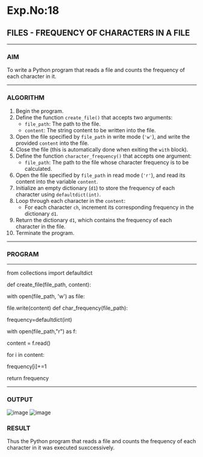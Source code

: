 # Exp.No:18  
## FILES - FREQUENCY OF CHARACTERS IN A FILE

---

### AIM  
To write a Python program that reads a file and counts the frequency of each character in it.

---

### ALGORITHM

1. Begin the program.  
2. Define the function `create_file()` that accepts two arguments:  
   - `file_path`: The path to the file.  
   - `content`: The string content to be written into the file.  
3. Open the file specified by `file_path` in write mode (`'w'`), and write the provided `content` into the file.  
4. Close the file (this is automatically done when exiting the `with` block).  
5. Define the function `character_frequency()` that accepts one argument:  
   - `file_path`: The path to the file whose character frequency is to be calculated.  
6. Open the file specified by `file_path` in read mode (`'r'`), and read its content into the variable `content`.  
7. Initialize an empty dictionary (`d1`) to store the frequency of each character using `defaultdict(int)`.  
8. Loop through each character in the `content`:  
   - For each character `ch`, increment its corresponding frequency in the dictionary `d1`.  
9. Return the dictionary `d1`, which contains the frequency of each character in the file.  
10. Terminate the program.

---

### PROGRAM
---
from collections import defaultdict

def create_file(file_path, content):

with open(file_path, 'w') as file:

   file.write(content)
def char_frequency(file_path):

frequency=defaultdict(int)

with open(file_path,"r") as f:

   content = f.read()
    
for i in content:

   frequency[i]+=1
    
return frequency

---
### OUTPUT
![image](https://github.com/user-attachments/assets/3a5cce20-0d2b-46c9-8c96-936a08972431)
![image](https://github.com/user-attachments/assets/2b0b2c25-415a-415d-8f7f-21d65bf806ab)



### RESULT
Thus the Python program that reads a file and counts the frequency of each character in it was executed suxccessively.
